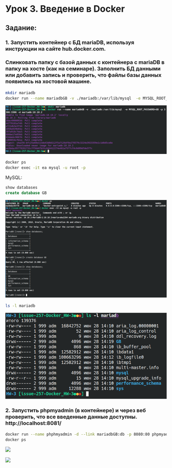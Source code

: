 # Урок 3. Введение в Docker

## Задание:

### 1. Запустить контейнер с БД mariaDB, используя инструкции на сайте hub.docker.com.

### Слинковать папку с базой данных с контейнера с mariaDB в папку на хосте (как на семинаре). Заполнить БД данными или добавить запись и проверить, что файлы базы данных появились на хостовой машине.

```sh
mkdir mariadb
docker run --name mariadbGB -v ./mariadb:/var/lib/mysql  -e MYSQL_ROOT_PASSWORD=GB -p 3306:3306 -d mariadb:10.10.2
```

![docker](./Screenshot_20230628_141159.png)

```sh
docker ps
docker exec -it ea mysql -u root -p
```

MySQL:

```sql
show databases
create database GB
```

![](./Screenshot_20230628_142026.png)

```sh
ls -l mariadb
```

![](Screenshot_20230628_142727.png)


### 2. Запустить phpmyadmin (в контейнере) и через веб проверить, что все введенные данные доступны. http://localhost:8081/

```sh
docker run --name phphmyadmin -d --link mariadbGB:db -p 8080:80 phpmyadmin/phpmyadmin
docker ps
```

![](/Screenshot_20230628_145243.png)

![](/Screenshot_20230628_145335.png)
